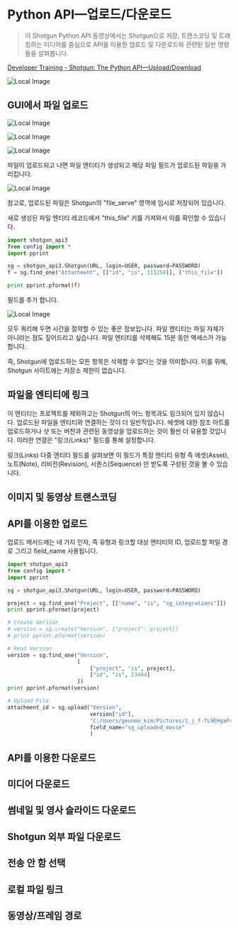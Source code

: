 # Python API—업로드/다운로드

> 이 Shotgun Python API 동영상에서는 Shotgun으로 저장, 트랜스코딩 및 트래킹하는 미디어를 중심으로 API를 이용한 업로드 및 다운로드와 관련된 일반 명령들을 살펴봅니다.

[Developer Training - Shotgun: The Python API—Upload/Download](https://www.youtube.com/watch?time_continue=354&v=oNGbOzksVtI)

![Local Image](/img/10/1.png)

## GUI에서 파일 업로드

![Local Image](/img/10/2.png)

![Local Image](/img/10/3.png)

![Local Image](/img/10/4.png)

파일이 업로드되고 나면 파일 엔티티가 생성되고 해당 파일 필드가 업로드된 파일을 가리킵니다.

![Local Image](/img/10/5.png)

참고로, 업로드된 파일은 Shotgun의 "file_serve" 영역에 임시로 저장되어 있습니다.

새로 생성된 파일 엔티티 레코드에서 "this_file" 키를 가져와서 이를 확인할 수 있습니다.

```python
import shotgun_api3
from config import *
import pprint

sg = shotgun_api3.Shotgun(URL, login=USER, password=PASSWORD)
f = sg.find_one("Attachment", [["id", "is", 111258]], ["this_file"])

print pprint.pformat(f)
```

필드를 추가 합니다.

![Local Image](/img/10/6.png)

모두 쿼리해 두면 시간을 절약할 수 있는 좋은 정보입니다.
파일 엔티티는 파일 자체가 아니라는 점도 짚어드리고 싶습니다.
파일 엔티티를 삭제해도 15분 동안 액세스가 가능합니다.

즉, Shotgun에 업로드하는 모든 항목은 삭제할 수 없다는 것을 의미합니다.
이를 위해, Shotgun 사이트에는 저장소 제한이 없습니다.

## 파일을 엔티티에 링크

이 엔티티는 프로젝트를 제외하고는 Shotgun의 어느 항목과도 링크되어 있지 않습니다.
업로드된 파일을 엔티티와 연결하는 것이 더 일반적입니다.
에셋에 대한 참조 아트를 업로드하거나 샷 또는 버전과 관련된 동영상을 업로드하는 것이 훨씬 더 유용할 것입니다.
이러한 연결은 "링크(Links)" 필드를 통해 설정합니다.

링크(Links) 다중 엔티티 필드를 살펴보면 이 필드가 특정 엔티티 유형 즉 에셋(Asset), 노트(Note), 리비전(Revision), 시퀀스(Sequence) 만 받도록 구성된 것을 볼 수 있습니다.

## 이미지 및 동영상 트랜스코딩

## API를 이용한 업로드

업로드 메서드에는 네 가지 인자, 즉 유형과 링크할 대상 엔티티의 ID, 업로드할 파일 경로 그리고 field_name 사용됩니다.

```python
import shotgun_api3
from config import *
import pprint

sg = shotgun_api3.Shotgun(URL, login=USER, password=PASSWORD)

project = sg.find_one("Project", [["name", "is", "sg_integrations"]])
print pprint.pformat(project)

# Create Version
# version = sg.create("Version", {"project": project})
# print pprint.pformat(version)

# Read Version
version = sg.find_one("Version",
                      [
                          ["project", "is", project],
                          ["id", "is", 23404]
                      ])
print pprint.pformat(version)

# Upload File
attachment_id = sg.upload("Version",
                          version["id"],
                          "C:/Users/geunmo_kim/Pictures/1_j_f-fL9EHgaFn4IRi7NZ7g.png",
                          field_name="sg_uploaded_movie"
                          )

```

## API를 이용한 다운로드

## 미디어 다운로드

## 썸네일 및 영사 슬라이드 다운로드

## Shotgun 외부 파일 다운로드

## 전송 안 함 선택

## 로컬 파일 링크

## 동영상/프레임 경로
